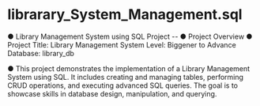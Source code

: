 # librarary_System_Management.sql
● Library Management System using SQL Project --
● Project Overview
● Project Title: Library Management System
Level: Biggener to Advance
Database: library_db

● This project demonstrates the implementation of a Library Management System using SQL. It includes creating and managing tables, performing CRUD operations, and executing advanced SQL queries. The goal is to showcase skills in database design, manipulation, and querying.
